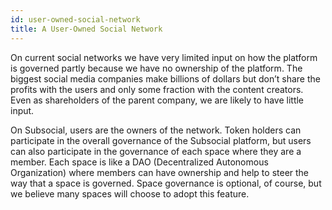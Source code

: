 ```yaml
---
id: user-owned-social-network
title: A User-Owned Social Network
---
```


On current social networks we have very limited input on how the platform is governed partly
because we have no ownership of the platform. The biggest social media companies make
billions of dollars but don’t share the profits with the users and only some fraction with the
content creators. Even as shareholders of the parent company, we are likely to have little input.

On Subsocial, users are the owners of the network. Token holders can participate in the overall
governance of the Subsocial platform, but users can also participate in the governance of each
space where they are a member. Each space is like a DAO (Decentralized Autonomous
Organization) where members can have ownership and help to steer the way that a space is
governed. Space governance is optional, of course, but we believe many spaces will choose to
adopt this feature.
